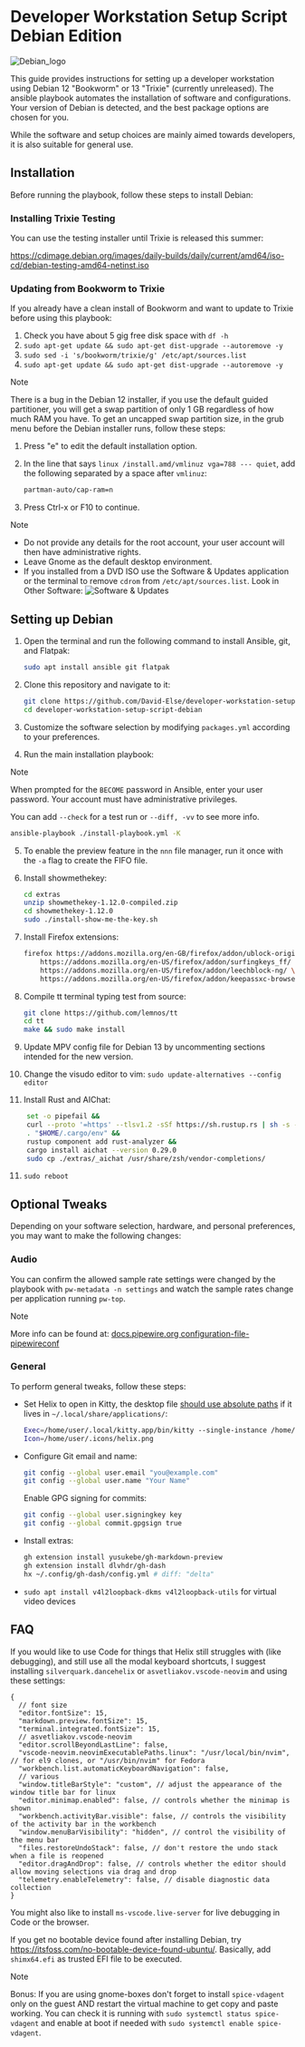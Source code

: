 # Developer Workstation Setup Script Debian Edition

![Debian_logo](./images/debian_logo.svg)

This guide provides instructions for setting up a developer workstation using Debian 12 "Bookworm" or 13 "Trixie" (currently unreleased). The ansible playbook automates the installation of software and configurations. Your version of Debian is detected, and the best package options are chosen for you.

While the software and setup choices are mainly aimed towards developers, it is also suitable for general use.

## Installation

Before running the playbook, follow these steps to install Debian:

### Installing Trixie Testing

You can use the testing installer until Trixie is released this summer:

https://cdimage.debian.org/images/daily-builds/daily/current/amd64/iso-cd/debian-testing-amd64-netinst.iso

### Updating from Bookworm to Trixie

If you already have a clean install of Bookworm and want to update to Trixie before using this playbook:

1. Check you have about 5 gig free disk space with `df -h`
2. `sudo apt-get update && sudo apt-get dist-upgrade --autoremove -y`
3. `sudo sed -i 's/bookworm/trixie/g' /etc/apt/sources.list`
4. `sudo apt-get update && sudo apt-get dist-upgrade --autoremove -y`

> [!NOTE]
> There is a bug in the Debian 12 installer, if you use the default guided partitioner, you will get a swap partition of only 1 GB regardless of how much RAM you have. To get an uncapped swap partition size, in the grub menu before the Debian installer runs, follow these steps:
>
> 1. Press "e" to edit the default installation option.
> 2. In the line that says `linux /install.amd/vmlinuz vga=788 --- quiet`, add the following separated by a space after `vmlinuz`:
>
>    ```sh
>    partman-auto/cap-ram=n
>    ```
>
> 3. Press Ctrl-x or F10 to continue.

> [!NOTE]
> - Do not provide any details for the root account, your user account will then have administrative rights.
> - Leave Gnome as the default desktop environment.
> - If you installed from a DVD ISO use the Software & Updates application or the terminal to remove `cdrom` from `/etc/apt/sources.list`. Look in Other Software:
> ![Software & Updates](./images/sources.png)

## Setting up Debian

1. Open the terminal and run the following command to install Ansible, git, and Flatpak:
   ```sh
   sudo apt install ansible git flatpak
   ```

2. Clone this repository and navigate to it:
   ```sh
   git clone https://github.com/David-Else/developer-workstation-setup-script-debian
   cd developer-workstation-setup-script-debian
   ```

3. Customize the software selection by modifying `packages.yml` according to your preferences.

4. Run the main installation playbook:
> [!NOTE]
> When prompted for the `BECOME` password in Ansible, enter your user password. Your account must have administrative privileges.
>
> You can add `--check` for a test run or `--diff, -vv` to see more info.

   ```sh
   ansible-playbook ./install-playbook.yml -K
   ```

5. To enable the preview feature in the `nnn` file manager, run it once with the `-a` flag to create the FIFO file.

6. Install showmethekey:

   ```sh
   cd extras
   unzip showmethekey-1.12.0-compiled.zip
   cd showmethekey-1.12.0
   sudo ./install-show-me-the-key.sh
   ```

7. Install Firefox extensions:

   ```sh
   firefox https://addons.mozilla.org/en-GB/firefox/addon/ublock-origin/ \
       https://addons.mozilla.org/en-US/firefox/addon/surfingkeys_ff/ \
       https://addons.mozilla.org/en-US/firefox/addon/leechblock-ng/ \
       https://addons.mozilla.org/en-US/firefox/addon/keepassxc-browser/ &
   ```

8. Compile tt terminal typing test from source:

   ```sh
   git clone https://github.com/lemnos/tt
   cd tt
   make && sudo make install
   ```

9. Update MPV config file for Debian 13 by uncommenting sections intended for the new version.

10. Change the visudo editor to vim: `sudo update-alternatives --config editor`

11. Install Rust and AIChat:

```sh
    set -o pipefail &&
    curl --proto '=https' --tlsv1.2 -sSf https://sh.rustup.rs | sh -s -- -y &&
    . "$HOME/.cargo/env" &&
    rustup component add rust-analyzer &&
    cargo install aichat --version 0.29.0
    sudo cp ./extras/_aichat /usr/share/zsh/vendor-completions/
```

11. `sudo reboot`

## Optional Tweaks

Depending on your software selection, hardware, and personal preferences, you may want to make the following changes:

### Audio

You can confirm the allowed sample rate settings were changed by the playbook with `pw-metadata -n settings` and watch the sample rates change per application running `pw-top`.

> [!NOTE]
> More info can be found at: [docs.pipewire.org configuration-file-pipewireconf](https://gitlab.freedesktop.org/pipewire/pipewire/-/wikis/Config-PipeWire#configuration-file-pipewireconf)

### General

To perform general tweaks, follow these steps:

- Set Helix to open in Kitty, the desktop file [should use absolute paths](https://docs.helix-editor.com/building-from-source.html#configure-the-desktop-shortcut) if it lives in `~/.local/share/applications/`:

   ```sh
   Exec=/home/user/.local/kitty.app/bin/kitty --single-instance /home/david/.cargo/bin/hx %F
   Icon=/home/user/.icons/helix.png
   ```

- Configure Git email and name:
  ```sh
  git config --global user.email "you@example.com"
  git config --global user.name "Your Name"
  ```
  Enable GPG signing for commits:
  ```sh
  git config --global user.signingkey key
  git config --global commit.gpgsign true
  ```

- Install extras:
  ```sh
  gh extension install yusukebe/gh-markdown-preview
  gh extension install dlvhdr/gh-dash
  hx ~/.config/gh-dash/config.yml # diff: "delta"
  ```
-  `sudo apt install v4l2loopback-dkms v4l2loopback-utils` for virtual video devices

## FAQ

If you would like to use Code for things that Helix still struggles with (like debugging), and still use all the modal keyboard shortcuts, I suggest installing `silverquark.dancehelix` or `asvetliakov.vscode-neovim` and using these settings:
```jsonc
{
  // font size
  "editor.fontSize": 15,
  "markdown.preview.fontSize": 15,
  "terminal.integrated.fontSize": 15,
  // asvetliakov.vscode-neovim
  "editor.scrollBeyondLastLine": false,
  "vscode-neovim.neovimExecutablePaths.linux": "/usr/local/bin/nvim", // for el9 clones, or "/usr/bin/nvim" for Fedora
  "workbench.list.automaticKeyboardNavigation": false,
  // various
  "window.titleBarStyle": "custom", // adjust the appearance of the window title bar for linux
  "editor.minimap.enabled": false, // controls whether the minimap is shown
  "workbench.activityBar.visible": false, // controls the visibility of the activity bar in the workbench
  "window.menuBarVisibility": "hidden", // control the visibility of the menu bar
  "files.restoreUndoStack": false, // don't restore the undo stack when a file is reopened
  "editor.dragAndDrop": false, // controls whether the editor should allow moving selections via drag and drop
  "telemetry.enableTelemetry": false, // disable diagnostic data collection
}
```
You might also like to install `ms-vscode.live-server` for live debugging in Code or the browser.

If you get no bootable device found after installing Debian, try https://itsfoss.com/no-bootable-device-found-ubuntu/. Basically, add `shimx64.efi` as trusted EFI file to be executed.
> [!NOTE]
> Bonus: If you are using gnome-boxes don't forget to install `spice-vdagent` only on the guest AND restart the virtual machine to get copy and paste working. You can check it is running with `sudo systemctl status spice-vdagent` and enable at boot if needed with `sudo systemctl enable spice-vdagent`.

